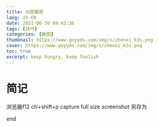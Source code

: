 ```yaml
---
title: 长图截取
lang: zh-CN
date: 2021-06-30 09:43:36
tags: [技巧]
categories: [截图]
thumbnail: https://www.goyyds.com/img/s/zhenxi_k3s.png
cover: https://www.goyyds.com/img/s/zhenxi_k3s.png
toc: true
excerpt: keep hungry, keep foolish
---
```


# 简记
浏览器f12
ctr+shift+p
capture full size screenshot
另存为

end
